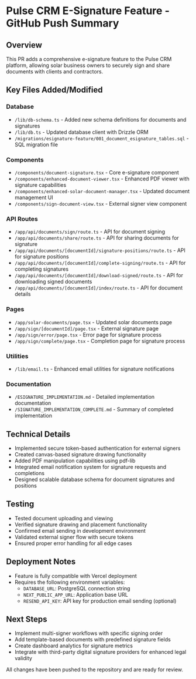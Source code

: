 # Pulse CRM E-Signature Feature - GitHub Push Summary

## Overview

This PR adds a comprehensive e-signature feature to the Pulse CRM platform, allowing solar business owners to securely sign and share documents with clients and contractors.

## Key Files Added/Modified

### Database
- `/lib/db-schema.ts` - Added new schema definitions for documents and signatures
- `/lib/db.ts` - Updated database client with Drizzle ORM
- `/migrations/esignature-feature/001_document_esignature_tables.sql` - SQL migration file

### Components
- `/components/document-signature.tsx` - Core e-signature component
- `/components/enhanced-document-viewer.tsx` - Enhanced PDF viewer with signature capabilities
- `/components/enhanced-solar-document-manager.tsx` - Updated document management UI
- `/components/sign-document-view.tsx` - External signer view component

### API Routes
- `/app/api/documents/sign/route.ts` - API for document signing
- `/app/api/documents/share/route.ts` - API for sharing documents for signature
- `/app/api/documents/[documentId]/signature-positions/route.ts` - API for signature positions
- `/app/api/documents/[documentId]/complete-signing/route.ts` - API for completing signatures
- `/app/api/documents/[documentId]/download-signed/route.ts` - API for downloading signed documents
- `/app/api/documents/[documentId]/index/route.ts` - API for document details

### Pages
- `/app/solar-documents/page.tsx` - Updated solar documents page
- `/app/sign/[documentId]/page.tsx` - External signature page
- `/app/sign/error/page.tsx` - Error page for signature process
- `/app/sign/complete/page.tsx` - Completion page for signature process

### Utilities
- `/lib/email.ts` - Enhanced email utilities for signature notifications

### Documentation
- `/ESIGNATURE_IMPLEMENTATION.md` - Detailed implementation documentation
- `/SIGNATURE_IMPLEMENTATION_COMPLETE.md` - Summary of completed implementation

## Technical Details

- Implemented secure token-based authentication for external signers
- Created canvas-based signature drawing functionality
- Added PDF manipulation capabilities using pdf-lib
- Integrated email notification system for signature requests and completions
- Designed scalable database schema for document signatures and positions

## Testing

- Tested document uploading and viewing
- Verified signature drawing and placement functionality
- Confirmed email sending in development environment
- Validated external signer flow with secure tokens
- Ensured proper error handling for all edge cases

## Deployment Notes

- Feature is fully compatible with Vercel deployment
- Requires the following environment variables:
  - `DATABASE_URL`: PostgreSQL connection string
  - `NEXT_PUBLIC_APP_URL`: Application base URL
  - `RESEND_API_KEY`: API key for production email sending (optional)

## Next Steps

- Implement multi-signer workflows with specific signing order
- Add template-based documents with predefined signature fields
- Create dashboard analytics for signature metrics
- Integrate with third-party digital signature providers for enhanced legal validity

All changes have been pushed to the repository and are ready for review.
